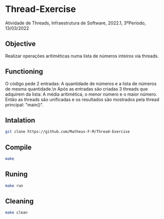 # Thread-Exercise
Atividade de Threads, Infraestrutura de Software, 2022.1, 3ºPeríodo, 13/03/2022

## Objective
Realizar operações aritiméticas numa lista de números inteiros via threads. 

## Functioning
O código pede 2 entradas: A quantidade de números e a lista de números de mesma quantidade.\n
Após as entradas são criadas 3 threads que adquirem da lista: A média aritimética, o menor número e o maior número.
Então as threads são unificadas e os resultados são mostrados pela thread principal: "main()".

## Intalation
``` sh
git clone https://github.com/Matheus-F-M/Thread-Exercise
```

## Compile
``` sh
make
```

## Runing
``` sh
make run
```

## Cleaning
``` sh
make clean
```
